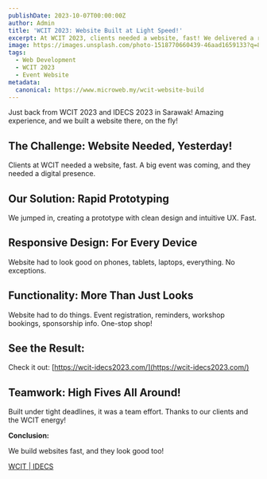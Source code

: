 ```yaml
---
publishDate: 2023-10-07T00:00:00Z
author: Admin
title: 'WCIT 2023: Website Built at Light Speed!'
excerpt: At WCIT 2023, clients needed a website, fast! We delivered a responsive, functional site for their event. See it now!
image: https://images.unsplash.com/photo-1518770660439-46aad1659133?q=80&w=2070&auto=format&fit=crop&ixlib=rb-4.0.3&ixid=M3wxMjA3fDB8MHxwaGoto-wpAgefHx8fGVufDB8fHx8fA%3D%3D
tags:
  - Web Development
  - WCIT 2023
  - Event Website
metadata:
  canonical: https://www.microweb.my/wcit-website-build
---
```


Just back from WCIT 2023 and IDECS 2023 in Sarawak! Amazing experience, and we built a website there, on the fly!

## The Challenge: Website Needed, Yesterday!

Clients at WCIT needed a website, fast. A big event was coming, and they needed a digital presence.

## Our Solution: Rapid Prototyping

We jumped in, creating a prototype with clean design and intuitive UX. Fast.

## Responsive Design: For Every Device

Website had to look good on phones, tablets, laptops, everything. No exceptions.

## Functionality: More Than Just Looks

Website had to do things. Event registration, reminders, workshop bookings, sponsorship info. One-stop shop!

## See the Result:

Check it out: [https://wcit-idecs2023.com/](https://wcit-idecs2023.com/)

## Teamwork: High Fives All Around!

Built under tight deadlines, it was a team effort. Thanks to our clients and the WCIT energy!

**Conclusion:**

We build websites fast, and they look good too!


<a href="https://wcit-idecs2023.com/" target="_blank">WCIT | IDECS</a>